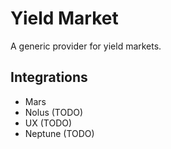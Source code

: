 # Yield Market

A generic provider for yield markets.

## Integrations

- Mars
- Nolus (TODO)
- UX (TODO)
- Neptune (TODO)
